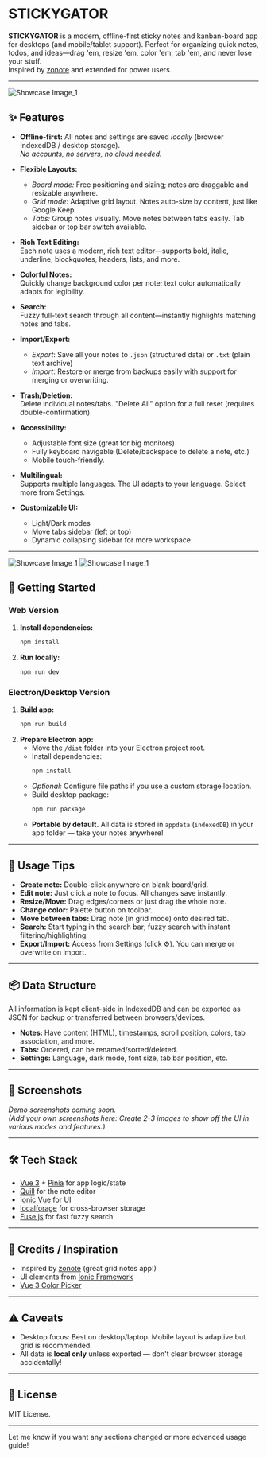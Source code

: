 # STICKYGATOR

**STICKYGATOR** is a modern, offline-first sticky notes and kanban-board app for desktops (and mobile/tablet support). Perfect for organizing quick notes, todos, and ideas—drag 'em, resize 'em, color 'em, tab 'em, and never lose your stuff.  
Inspired by [zonote](https://github.com/zonetti/zonote) and extended for power users.

---

![Showcase Image_1](https://github.com/lirrensi/stickygator/raw/main/img_showcase/1.png)

## ✨ Features

-   **Offline-first:** All notes and settings are saved _locally_ (browser IndexedDB / desktop storage).  
    _No accounts, no servers, no cloud needed._

-   **Flexible Layouts:**

    -   _Board mode:_ Free positioning and sizing; notes are draggable and resizable anywhere.
    -   _Grid mode:_ Adaptive grid layout. Notes auto-size by content, just like Google Keep.
    -   _Tabs:_ Group notes visually. Move notes between tabs easily. Tab sidebar or top bar switch available.

-   **Rich Text Editing:**  
    Each note uses a modern, rich text editor—supports bold, italic, underline, blockquotes, headers, lists, and more.
-   **Colorful Notes:**  
    Quickly change background color per note; text color automatically adapts for legibility.

-   **Search:**  
    Fuzzy full-text search through all content—instantly highlights matching notes and tabs.

-   **Import/Export:**

    -   _Export_: Save all your notes to `.json` (structured data) or `.txt` (plain text archive)
    -   _Import_: Restore or merge from backups easily with support for merging or overwriting.

-   **Trash/Deletion:**  
    Delete individual notes/tabs. "Delete All" option for a full reset (requires double-confirmation).

-   **Accessibility:**

    -   Adjustable font size (great for big monitors)
    -   Fully keyboard navigable (Delete/backspace to delete a note, etc.)
    -   Mobile touch-friendly.

-   **Multilingual:**  
    Supports multiple languages. The UI adapts to your language. Select more from Settings.

-   **Customizable UI:**
    -   Light/Dark modes
    -   Move tabs sidebar (left or top)
    -   Dynamic collapsing sidebar for more workspace

---

![Showcase Image_1](https://github.com/lirrensi/stickygator/raw/main/img_showcase/2.png)
![Showcase Image_1](https://github.com/lirrensi/stickygator/raw/main/img_showcase/3.png)

## 🚀 Getting Started

### Web Version

1. **Install dependencies:**

    ```bash
    npm install
    ```

2. **Run locally:**
    ```bash
    npm run dev
    ```

### Electron/Desktop Version

1. **Build app:**
    ```bash
    npm run build
    ```
2. **Prepare Electron app:**
    - Move the `/dist` folder into your Electron project root.
    - Install dependencies:
        ```bash
        npm install
        ```
    - _Optional:_ Configure file paths if you use a custom storage location.
    - Build desktop package:
        ```bash
        npm run package
        ```
    - **Portable by default.** All data is stored in `appdata` (`indexedDB`) in your app folder — take your notes anywhere!

---

## 📝 Usage Tips

-   **Create note:** Double-click anywhere on blank board/grid.
-   **Edit note:** Just click a note to focus. All changes save instantly.
-   **Resize/Move:** Drag edges/corners or just drag the whole note.
-   **Change color:** Palette button on toolbar.
-   **Move between tabs:** Drag note (in grid mode) onto desired tab.
-   **Search:** Start typing in the search bar; fuzzy search with instant filtering/highlighting.
-   **Export/Import:** Access from Settings (click ⚙️). You can merge or overwrite on import.

---

## 📦 Data Structure

All information is kept client-side in IndexedDB and can be exported as JSON for backup or transferred between browsers/devices.

-   **Notes:** Have content (HTML), timestamps, scroll position, colors, tab association, and more.
-   **Tabs:** Ordered, can be renamed/sorted/deleted.
-   **Settings:** Language, dark mode, font size, tab bar position, etc.

---

## 📸 Screenshots

_Demo screenshots coming soon._  
_(Add your own screenshots here: Create 2-3 images to show off the UI in various modes and features.)_

---

## 🛠️ Tech Stack

-   [Vue 3](https://vuejs.org/) + [Pinia](https://pinia.vuejs.org/) for app logic/state
-   [Quill](https://quilljs.com/) for the note editor
-   [Ionic Vue](https://ionicframework.com/docs/vue/overview) for UI
-   [localforage](https://github.com/localForage/localForage) for cross-browser storage
-   [Fuse.js](https://fusejs.io/) for fast fuzzy search

---

## 🤝 Credits / Inspiration

-   Inspired by [zonote](https://github.com/zonetti/zonote) (great grid notes app!)
-   UI elements from [Ionic Framework](https://ionicframework.com/)
-   [Vue 3 Color Picker](https://github.com/ruabick/vue3-colorpicker)

---

## ⚠️ Caveats

-   Desktop focus: Best on desktop/laptop. Mobile layout is adaptive but grid is recommended.
-   All data is **local only** unless exported — don't clear browser storage accidentally!

---

## 📜 License

MIT License.

---

Let me know if you want any sections changed or more advanced usage guide!
